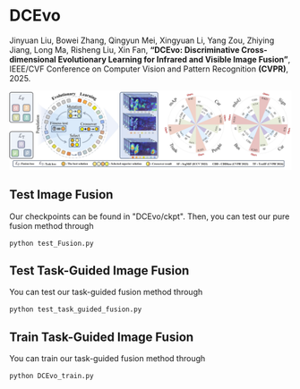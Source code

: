 # DCEvo

Jinyuan Liu, Bowei Zhang, Qingyun Mei, Xingyuan Li, Yang Zou, Zhiying Jiang, Long Ma, Risheng Liu, Xin Fan, **“DCEvo: Discriminative Cross-dimensional Evolutionary Learning for Infrared and Visible Image Fusion”**,
IEEE/CVF Conference on Computer Vision and Pattern Recognition **(CVPR)**, 2025.

![Abstract](Figure/first_figure.jpg)



## Test Image Fusion  
Our checkpoints can be found in "DCEvo/ckpt". Then, you can test our pure fusion method through
```
python test_Fusion.py
```


## Test Task-Guided Image Fusion  
You can test our task-guided fusion method through
```
python test_task_guided_fusion.py
```


## Train Task-Guided Image Fusion  
You can train our task-guided fusion method through
```
python DCEvo_train.py
```
